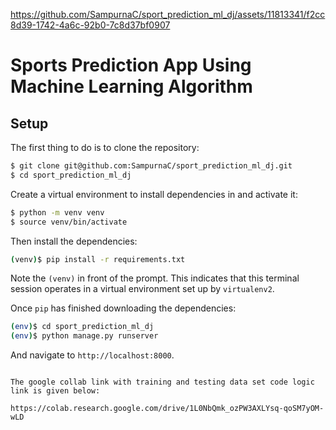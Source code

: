 


https://github.com/SampurnaC/sport_prediction_ml_dj/assets/11813341/f2cc8d39-1742-4a6c-92b0-7c8d37bf0907





# Sports Prediction App Using Machine Learning Algorithm

## Setup

The first thing to do is to clone the repository:

```sh
$ git clone git@github.com:SampurnaC/sport_prediction_ml_dj.git
$ cd sport_prediction_ml_dj
```

Create a virtual environment to install dependencies in and activate it:

```sh
$ python -m venv venv
$ source venv/bin/activate
```

Then install the dependencies:

```sh
(venv)$ pip install -r requirements.txt
```
Note the `(venv)` in front of the prompt. This indicates that this terminal
session operates in a virtual environment set up by `virtualenv2`.

Once `pip` has finished downloading the dependencies:


```sh
(env)$ cd sport_prediction_ml_dj
(env)$ python manage.py runserver
```
And navigate to `http://localhost:8000`.
```

The google collab link with training and testing data set code logic link is given below:

https://colab.research.google.com/drive/1L0NbQmk_ozPW3AXLYsq-qoSM7yOM-wLD
